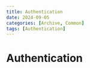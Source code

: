```yaml
---
title: Authentication
date: 2024-09-05
categories: [Archive, Common]
tags: [Authentication]
---
```


# Authentication